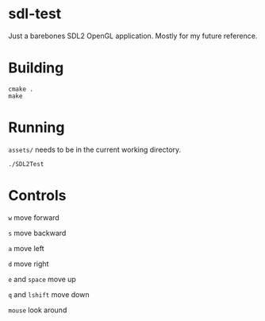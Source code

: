 # sdl-test
Just a barebones SDL2 OpenGL application.  Mostly for my future reference.

# Building

```
cmake .
make
```

# Running
`assets/` needs to be in the current working directory.
```
./SDL2Test
```

# Controls
`w` move forward

`s` move backward

`a` move left

`d` move right

`e` and `space` move up

`q` and `lshift` move down

`mouse` look around

